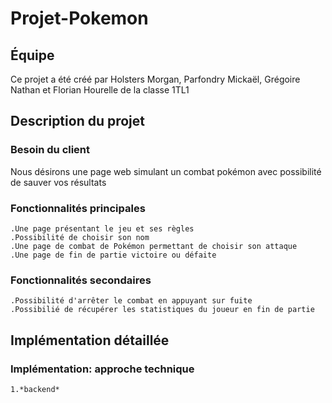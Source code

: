 # Projet-Pokemon
## Équipe
Ce projet  a été créé par Holsters Morgan, Parfondry Mickaël, Grégoire Nathan et Florian Hourelle de la classe 1TL1
## Description du projet
### Besoin du client 
Nous désirons une page web simulant un combat pokémon avec possibilité de sauver vos résultats
### Fonctionnalités principales
```
.Une page présentant le jeu et ses règles
.Possibilité de choisir son nom 
.Une page de combat de Pokémon permettant de choisir son attaque
.Une page de fin de partie victoire ou défaite
```
### Fonctionnalités secondaires
```
.Possibilité d'arrêter le combat en appuyant sur fuite
.Possibilié de récupérer les statistiques du joueur en fin de partie 
```
## Implémentation détaillée
### Implémentation: approche technique
```
1.*backend* 
```

